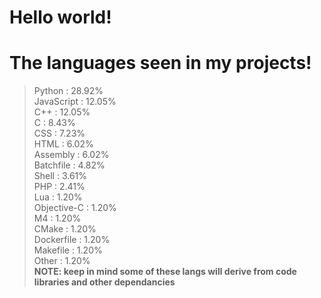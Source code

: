 # Hello world!




# The languages seen in my projects!
> Python :        28.92%  <br />
> JavaScript :    12.05%  <br />
> C++ :           12.05%  <br />
> C :             8.43%   <br />
> CSS :           7.23%   <br />
> HTML :          6.02%   <br />
> Assembly :      6.02%   <br />
> Batchfile :      4.82%   <br />
> Shell :         3.61%   <br />
> PHP :           2.41%   <br />
> Lua :           1.20%   <br />
> Objective-C :   1.20%   <br />
> M4 :            1.20%   <br />
> CMake :         1.20%   <br />
> Dockerfile :     1.20%   <br />
> Makefile :       1.20%   <br />
> Other :         1.20%   <br />
**NOTE: keep in mind some of these langs will derive from code libraries and other dependancies**
